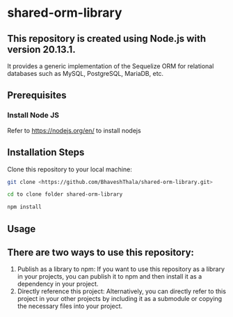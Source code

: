 # shared-orm-library
## This repository is created using Node.js with version 20.13.1.

It provides a generic implementation of the Sequelize ORM for relational databases such as MySQL, PostgreSQL, MariaDB, etc.

## Prerequisites

### Install Node JS
Refer to https://nodejs.org/en/ to install nodejs

## Installation Steps

Clone this repository to your local machine:
```bash
git clone <https://github.com/BhaveshThala/shared-orm-library.git> 
```
```bash
cd to clone folder shared-orm-library
```
```bash 
npm install
```
   
## Usage
## There are two ways to use this repository:
1) Publish as a library to npm: If you want to use this repository as a library in your projects, you can publish it to npm and then install it as a dependency in your project.
2) Directly reference this project: Alternatively, you can directly refer to this project in your other projects by including it as a submodule or copying the necessary files into your project.
